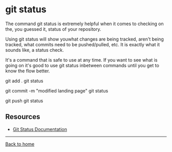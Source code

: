 # git status

The command git status is extremely helpful when it comes to checking on the, you guessed it, status of your repository.

Using git status will show youwhat changes are being tracked, aren't being tracked, what commits need to be pushed/pulled, etc. It is exactly what it sounds like, a status check.

It's a command that is safe to use at any time. If you want to see what is going on it's good to use git status inbetween commands until you get to know the flow better.

git add .
git status

git commit -m "modified landing page"
git status

git push
git status


## Resources

- [Git Status Documentation](https://git-scm.com/docs/git-status)

---

[Back to home](../README.md)